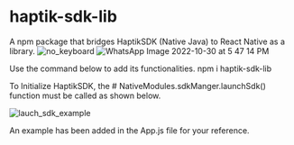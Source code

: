 # haptik-sdk-lib
A npm package that bridges HaptikSDK (Native Java) to React Native as a library.
![no_keyboard](https://user-images.githubusercontent.com/84241885/198878080-ae7d32b2-4854-4734-a6b5-0f1d63e65944.jpeg) ![WhatsApp Image 2022-10-30 at 5 47 14 PM](https://user-images.githubusercontent.com/84241885/198878089-e46574c3-882d-47d9-a4a9-bcdb040a8875.jpeg)

Use the command below to add its functionalities.
npm i haptik-sdk-lib

To Initialize HaptikSDK, the # NativeModules.sdkManger.launchSdk() function must be called as shown below.

![lauch_sdk_example](https://user-images.githubusercontent.com/84241885/198877783-99104712-92f7-4376-9490-ee84c1765171.png)

An example has been added in the App.js file for your reference.


